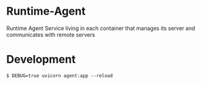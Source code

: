 # Runtime-Agent
Runtime Agent Service living in each container that manages its server and communicates with remote servers 

# Development

`$ DEBUG=true uvicorn agent:app --reload`